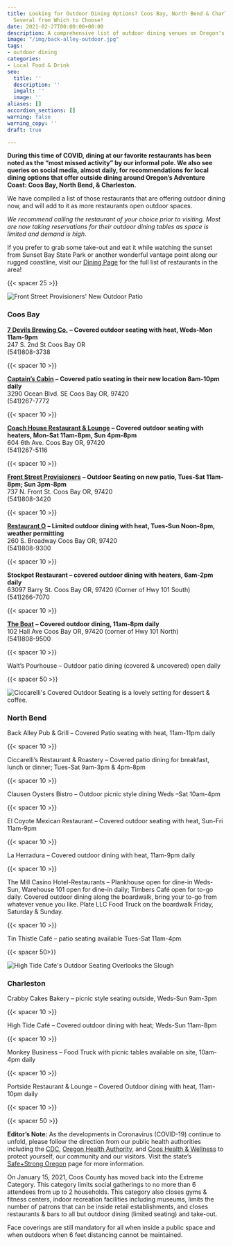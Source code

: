 ```yaml
---
title: Looking for Outdoor Dining Options? Coos Bay, North Bend & Charleston have
  Several from Which to Choose!
date: 2021-02-27T00:00:00+00:00
description: A comprehensive list of outdoor dining venues on Oregon's Adventure Coast
image: "/img/back-alley-outdoor.jpg"
tags:
- outdoor dining
categories:
- Local Food & Drink
seo:
  title: ''
  description: ''
  imgalt: ''
  image: ''
aliases: []
accordion_sections: []
warning: false
warning_copy: ''
draft: true

---
```

**During this time of COVID, dining at our favorite restaurants has been noted as the “most missed activity” by our informal pole. We also see queries on social media, almost daily, for recommendations for local dining options that offer outside dining around Oregon’s Adventure Coast: Coos Bay, North Bend, & Charleston.**

We have compiled a list of those restaurants that are offering outdoor dining now, and will add to it as more restaurants open outdoor spaces. 

_We recommend calling the restaurant of your choice prior to visiting. Most are now taking reservations for their outdoor dining tables as space is limited and demand is high_.

If you prefer to grab some take-out and eat it while watching the sunset from Sunset Bay State Park or another wonderful vantage point along our rugged coastline, visit our [Dining Page](/dining/) for the full list of restaurants in the area!

{{< spacer 25 >}}

![](/img/front-street.jpg "Front Street Provisioners' New Outdoor Patio")

### Coos Bay

[**7 Devils Brewing Co.**](https://www.7devilsbrewery.com/#/) **– Covered outdoor seating with heat, Weds-Mon 11am-9pm**  
247 S. 2nd St Coos Bay OR  
(541)808-3738

{{< spacer 10 >}}

[**Captain’s Cabin**](https://www.facebook.com/Captains-Cabin-Bar-101307443269162) **– Covered patio seating in their new location 8am-10pm daily**  
3290 Ocean Blvd. SE Coos Bay OR, 97420  
(541)267-7772

{{< spacer 10 >}}

[**Coach House Restaurant & Lounge**](https://www.thecoachhousecoosbayor.com/) **– Covered outdoor seating with heaters, Mon-Sat 11am-8pm, Sun 4pm-8pm**  
604 6th Ave. Coos Bay OR, 97420  
(541)267-5116

{{< spacer 10 >}}

[**Front Street Provisioners**](http://frontstreetprovisioners.com/) **– Outdoor Seating on new patio, Tues-Sat 11am-8pm; Sun 3pm-8pm**  
737 N. Front St. Coos Bay OR, 97420  
(541)808-3420

{{< spacer 10 >}}

[**Restaurant O**](http://restauranto.us/) **– Limited outdoor dining with heat, Tues-Sun Noon-8pm, weather permitting**  
260 S. Broadway Coos Bay OR, 97420  
(541)808-9300

{{< spacer 10 >}}

**Stockpot Restaurant – covered outdoor dining with heaters, 6am-2pm daily**  
63097 Barry St. Coos Bay OR, 97420 (Corner of Hwy 101 South)  
(541)266-7070

{{< spacer 10 >}}

[**The Boat**](https://www.facebook.com/The-Boat-1658642967582777/) **– Covered outdoor dining, 11am-8pm daily**  
102 Hall Ave Coos Bay OR, 97420 (corner of Hwy 101 North)  
(541)808-9500

{{< spacer 10 >}}

Walt’s Pourhouse – Outdoor patio dining (covered & uncovered) open daily

{{< spacer 50 >}}

![](/img/ciccarellis-2.jpg "Ciccarelli's Covered Outdoor Seating is a lovely setting for dessert & coffee.")

### North Bend

Back Alley Pub & Grill – Covered Patio seating with heat, 11am-11pm daily

{{< spacer 10 >}}

Ciccarelli’s Restaurant & Roastery – Covered patio dining for breakfast, lunch or dinner; Tues-Sat 9am-3pm & 4pm-8pm

{{< spacer 10 >}}

Clausen Oysters Bistro – Outdoor picnic style dining Weds –Sat 10am-4pm

{{< spacer 10 >}}

El Coyote Mexican Restaurant – Covered outdoor seating with heat, Sun-Fri 11am-9pm

{{< spacer 10 >}}

La Herradura – Covered outdoor dining with heat, 11am-9pm daily

{{< spacer 10 >}}

The Mill Casino Hotel-Restaurants – Plankhouse open for dine-in Weds-Sun, Warehouse 101 open for dine-in daily; Timbers Café open for to-go daily. Covered outdoor dining along the boardwalk, bring your to-go from whatever venue you like. Plate LLC Food Truck on the boardwalk Friday, Saturday & Sunday.

{{< spacer 10 >}}

Tin Thistle Café – patio seating available Tues-Sat 11am-4pm

{{< spacer 50>}}

![](/img/high-tide.jpg "High Tide Cafe's Outdoor Seating Overlooks the Slough")

### Charleston

Crabby Cakes Bakery – picnic style seating outside, Weds-Sun 9am-3pm

{{< spacer 10 >}}

High Tide Café – Covered outdoor dining with heat; Weds-Sun 11am-8pm

{{< spacer 10 >}}

Monkey Business – Food Truck with picnic tables available on site, 10am-4pm daily

{{< spacer 10 >}}

Portside Restaurant & Lounge – Covered Outdoor dining with heat, 11am-10pm daily

{{< spacer 10 >}}

{{< spacer 50 >}}

**Editor’s Note:** As the developments in Coronavirus (COVID-19) continue to unfold, please follow the direction from our public health authorities including the [CDC](https://www.cdc.gov/coronavirus/2019-ncov/index.html), [Oregon Health Authority](https://www.oregon.gov/oha/pages/index.aspx), and [Coos Health & Wellness](https://cooshealthandwellness.org/) to protect yourself, our community and our visitors. Visit the state’s [Safe+Strong Oregon](https://www.safestrongoregon.org/) page for more information.

On January 15, 2021, Coos County has moved back into the Extreme Category. This category limits social gatherings to no more than 6 attendees from up to 2 households. This category also closes gyms & fitness centers, indoor recreation facilities including museums, limits the number of patrons that can be inside retail establishments, and closes restaurants & bars to all but outdoor dining (limited seating) and take-out.

Face coverings are still mandatory for all when inside a public space and when outdoors when 6 feet distancing cannot be maintained.